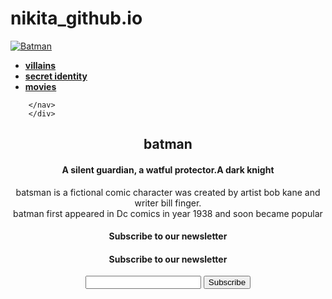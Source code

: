 # nikita_github.io
<!DOCTYPE html>
<!--
To change this license header, choose License Headers in Project Properties.
To change this template file, choose Tools | Templates
and open the template in the editor.
-->
<html>
    <head>
        <title>TODO supply a title</title>
<link rel="stylesheet" type="text/css" href="navigation.css">
<link rel="stylesheet" type="text/css" href="necss.css">
    </head>
  <body background="C:\Users\nikita gupta\Desktop\bat_cover.gif" style="background-repeat:no-repeat;">
<div id="header">
            <a href="#" class="logo">
                <img src="C:\Users\nikita gupta\Desktop\bat_logo.gif" alt="Batman">
            </a>
            <nav>
            <ul>
                <li><b><a href="file:///C:/Users/nikita%20gupta/Desktop/web%20development/image.html">villains</a></b></li>
                <li><b><a href="file:///C:/Users/nikita%20gupta/Desktop/web%20development/table.html">secret identity</a></b></li>
                <li><b><a href="file:///C:/Users/nikita%20gupta/Desktop/web%20development/movies.html">movies</a></b></li>
            </ul>
        
        </nav>
        </div>
<center>
<div id="content">
<h1>batman</h1>
<h4>A silent guardian, a watful protector.A dark knight</h4> 
 </div>
</center>
<center>
<p>batsman is a fictional comic character was created by artist bob kane and writer bill finger.<br>
batman first appeared in Dc comics in year 1938 and soon became popular</p> 
</center>
<div>
<center>
<h4> Subscribe to our newsletter </h4>
</center>
</div>
<div>
<center>
<h4> Subscribe to our newsletter </h4>
<input type="text">
<input type="submit" value="Subscribe" id="subscribe">
</center>
</div>
  </body>
</html>
